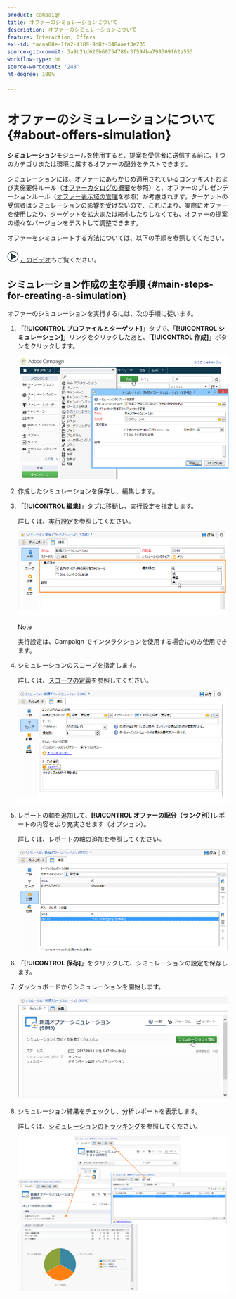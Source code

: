 ```yaml
---
product: campaign
title: オファーのシミュレーションについて
description: オファーのシミュレーションについて
feature: Interaction, Offers
exl-id: facaa88e-1fa2-4189-9d8f-348aaef3e235
source-git-commit: 3a9b21d626b60754789c3f594ba798309f62a553
workflow-type: ht
source-wordcount: '248'
ht-degree: 100%

---
```


# オファーのシミュレーションについて{#about-offers-simulation}



**シミュレーション**&#x200B;モジュールを使用すると、提案を受信者に送信する前に、1 つのカテゴリまたは環境に属するオファーの配分をテストできます。

シミュレーションには、オファーにあらかじめ適用されているコンテキストおよび実施要件ルール（[オファーカタログの概要](../../interaction/using/offer-catalog-overview.md)を参照）と、オファーのプレゼンテーションルール（[オファー表示域の管理](../../interaction/using/managing-offer-presentation.md)を参照）が考慮されます。ターゲットの受信者はシミュレーションの影響を受けないので、これにより、実際にオファーを使用したり、ターゲットを拡大または縮小したりしなくても、オファーの提案の様々なバージョンをテストして調整できます。

オファーをシミュレートする方法については、以下の手順を参照してください。

![](assets/do-not-localize/how-to-video.png) [このビデオ](https://helpx.adobe.com/jp/campaign/classic/how-to/simulate-offer-in-acv6.html?playlist=/ccx/v1/collection/product/campaign/classic/segment/digital-marketers/explevel/intermediate/applaunch/introduction/collection.ccx.js&amp;ref=helpx.adobe.com)もご覧ください。

## シミュレーション作成の主な手順 {#main-steps-for-creating-a-simulation}

オファーのシミュレーションを実行するには、次の手順に従います。

1. 「**[!UICONTROL プロファイルとターゲット]**」タブで、「**[!UICONTROL シミュレーション]**」リンクをクリックしたあと、「**[!UICONTROL 作成]**」ボタンをクリックします。

   ![](assets/offer_simulation_001.png)

1. 作成したシミュレーションを保存し、編集します。
1. 「**[!UICONTROL 編集]**」タブに移動し、実行設定を指定します。

   詳しくは、[実行設定](../../interaction/using/execution-settings.md)を参照してください。

   ![](assets/offer_simulation_003.png)

   >[!NOTE]
   >
   >実行設定は、Campaign でインタラクションを使用する場合にのみ使用できます。

1. シミュレーションのスコープを指定します。

   詳しくは、[スコープの定義](../../interaction/using/simulation-scope.md#definition-of-the-scope)を参照してください。

   ![](assets/offer_simulation_004.png)

1. レポートの軸を追加して、**[!UICONTROL オファーの配分（ランク別）]**&#x200B;レポートの内容をより充実させます（オプション）。

   詳しくは、[レポートの軸の追加](../../interaction/using/simulation-scope.md#adding-reporting-axes)を参照してください。

   ![](assets/offer_simulation_005.png)

1. 「**[!UICONTROL 保存]**」をクリックして、シミュレーションの設定を保存します。
1. ダッシュボードからシミュレーションを開始します。

   ![](assets/offer_simulation_006.png)

1. シミュレーション結果をチェックし、分析レポートを表示します。

   詳しくは、[シミュレーションのトラッキング](../../interaction/using/simulation-tracking.md)を参照してください。

   ![](assets/offer_simulation_007.png)
